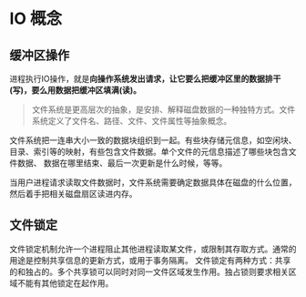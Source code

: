 # IO 概念

## 缓冲区操作

进程执行IO操作，就是**向操作系统发出请求，让它要么把缓冲区里的数据排干(写)，要么用数据把缓冲区填满(读)。**

> 文件系统是更高层次的抽象，是安排、解释磁盘数据的一种独特方式。文件系统定义了文件名、路径、文件、文件属性等抽象概念。

文件系统把一连串大小一致的数据块组织到一起。有些块存储元信息，如空闲块、目录、索引等的映射，有些包含文件数据。单个文件的元信息描述了哪些块包含文件数据、
数据在哪里结束、最后一次更新是什么时候，等等。

当用户进程请求读取文件数据时，文件系统需要确定数据具体在磁盘的什么位置，然后着手把相关磁盘扇区读进内存。

## 文件锁定

文件锁定机制允许一个进程阻止其他进程读取某文件，或限制其存取方式。通常的用途是控制共享信息的更新方式，或用于事务隔离。
文件锁定有两种方式：共享的和独占的。多个共享锁可以同时对同一文件区域发生作用。独占锁则要求相关区域不能有其他锁定在起作用。